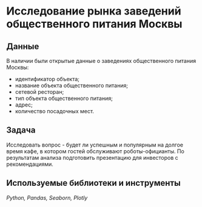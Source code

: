# Исследование рынка заведений общественного питания Москвы

## Данные
В наличии были открытые данные о заведениях общественного питания Москвы:

* идентификатор объекта;
* название объекта общественного питания;
* сетевой ресторан;
* тип объекта общественного питания;
* адрес;
* количество посадочных мест.

## Задача

Исследовать вопрос - будет ли успешным и популярным на долгое время кафе, в котором гостей обслуживают роботы-официанты. По результатам анализа подготовить
презентацию для инвесторов с рекомендациями. 

## Используемые библиотеки и инструменты
*Python, Pandas, Seaborn, Plotly*
